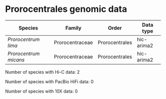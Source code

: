 # Prorocentrales genomic data

| Species | Family | Order | Data type |
| -- | --- | --- | --- |
| *Prorocentrum lima* | Prorocentraceae | Prorocentrales | hic-arima2 |
| *Prorocentrum micans* | Prorocentraceae | Prorocentrales | hic-arima2 |

Number of species with Hi-C data: 2

Number of species with PacBio HiFi data: 0

Number of species with 10X data: 0
